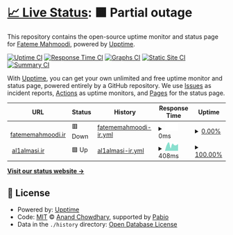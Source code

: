 # [📈 Live Status](https://fateme-mahmoodi.github.io/fm-uptime): <!--live status--> **🟧 Partial outage**

This repository contains the open-source uptime monitor and status page for [Fateme Mahmoodi](fatememahmoodi.ir), powered by [Upptime](https://github.com/upptime/upptime).

[![Uptime CI](https://github.com/fateme-mahmoodi/fm-uptime/workflows/Uptime%20CI/badge.svg)](https://github.com/fateme-mahmoodi/fm-uptime/actions?query=workflow%3A%22Uptime+CI%22)
[![Response Time CI](https://github.com/fateme-mahmoodi/fm-uptime/workflows/Response%20Time%20CI/badge.svg)](https://github.com/fateme-mahmoodi/fm-uptime/actions?query=workflow%3A%22Response+Time+CI%22)
[![Graphs CI](https://github.com/fateme-mahmoodi/fm-uptime/workflows/Graphs%20CI/badge.svg)](https://github.com/fateme-mahmoodi/fm-uptime/actions?query=workflow%3A%22Graphs+CI%22)
[![Static Site CI](https://github.com/fateme-mahmoodi/fm-uptime/workflows/Static%20Site%20CI/badge.svg)](https://github.com/fateme-mahmoodi/fm-uptime/actions?query=workflow%3A%22Static+Site+CI%22)
[![Summary CI](https://github.com/fateme-mahmoodi/fm-uptime/workflows/Summary%20CI/badge.svg)](https://github.com/fateme-mahmoodi/fm-uptime/actions?query=workflow%3A%22Summary+CI%22)

With [Upptime](https://upptime.js.org), you can get your own unlimited and free uptime monitor and status page, powered entirely by a GitHub repository. We use [Issues](https://github.com/fateme-mahmoodi/fm-uptime/issues) as incident reports, [Actions](https://github.com/fateme-mahmoodi/fm-uptime/actions) as uptime monitors, and [Pages](https://fateme-mahmoodi.github.io/fm-uptime) for the status page.

<!--start: status pages-->
<!-- This summary is generated by Upptime (https://github.com/upptime/upptime) -->
<!-- Do not edit this manually, your changes will be overwritten -->
<!-- prettier-ignore -->
| URL | Status | History | Response Time | Uptime |
| --- | ------ | ------- | ------------- | ------ |
| <img alt="" src="https://icons.duckduckgo.com/ip3/fatememahmoodi.ir.ico" height="13"> [fatememahmoodi.ir](https://fatememahmoodi.ir) | 🟥 Down | [fatememahmoodi-ir.yml](https://github.com/fateme-mahmoodi/fm-uptime/commits/HEAD/history/fatememahmoodi-ir.yml) | <details><summary><img alt="Response time graph" src="./graphs/fatememahmoodi-ir/response-time-week.png" height="20"> 0ms</summary><br><a href="https://fateme-mahmoodi.github.io/fm-uptime/history/fatememahmoodi-ir"><img alt="Response time 298" src="https://img.shields.io/endpoint?url=https%3A%2F%2Fraw.githubusercontent.com%2Ffateme-mahmoodi%2Ffm-uptime%2FHEAD%2Fapi%2Ffatememahmoodi-ir%2Fresponse-time.json"></a><br><a href="https://fateme-mahmoodi.github.io/fm-uptime/history/fatememahmoodi-ir"><img alt="24-hour response time 0" src="https://img.shields.io/endpoint?url=https%3A%2F%2Fraw.githubusercontent.com%2Ffateme-mahmoodi%2Ffm-uptime%2FHEAD%2Fapi%2Ffatememahmoodi-ir%2Fresponse-time-day.json"></a><br><a href="https://fateme-mahmoodi.github.io/fm-uptime/history/fatememahmoodi-ir"><img alt="7-day response time 0" src="https://img.shields.io/endpoint?url=https%3A%2F%2Fraw.githubusercontent.com%2Ffateme-mahmoodi%2Ffm-uptime%2FHEAD%2Fapi%2Ffatememahmoodi-ir%2Fresponse-time-week.json"></a><br><a href="https://fateme-mahmoodi.github.io/fm-uptime/history/fatememahmoodi-ir"><img alt="30-day response time 0" src="https://img.shields.io/endpoint?url=https%3A%2F%2Fraw.githubusercontent.com%2Ffateme-mahmoodi%2Ffm-uptime%2FHEAD%2Fapi%2Ffatememahmoodi-ir%2Fresponse-time-month.json"></a><br><a href="https://fateme-mahmoodi.github.io/fm-uptime/history/fatememahmoodi-ir"><img alt="1-year response time 297" src="https://img.shields.io/endpoint?url=https%3A%2F%2Fraw.githubusercontent.com%2Ffateme-mahmoodi%2Ffm-uptime%2FHEAD%2Fapi%2Ffatememahmoodi-ir%2Fresponse-time-year.json"></a></details> | <details><summary><a href="https://fateme-mahmoodi.github.io/fm-uptime/history/fatememahmoodi-ir">0.00%</a></summary><a href="https://fateme-mahmoodi.github.io/fm-uptime/history/fatememahmoodi-ir"><img alt="All-time uptime 0.00%" src="https://img.shields.io/endpoint?url=https%3A%2F%2Fraw.githubusercontent.com%2Ffateme-mahmoodi%2Ffm-uptime%2FHEAD%2Fapi%2Ffatememahmoodi-ir%2Fuptime.json"></a><br><a href="https://fateme-mahmoodi.github.io/fm-uptime/history/fatememahmoodi-ir"><img alt="24-hour uptime 0.00%" src="https://img.shields.io/endpoint?url=https%3A%2F%2Fraw.githubusercontent.com%2Ffateme-mahmoodi%2Ffm-uptime%2FHEAD%2Fapi%2Ffatememahmoodi-ir%2Fuptime-day.json"></a><br><a href="https://fateme-mahmoodi.github.io/fm-uptime/history/fatememahmoodi-ir"><img alt="7-day uptime 0.00%" src="https://img.shields.io/endpoint?url=https%3A%2F%2Fraw.githubusercontent.com%2Ffateme-mahmoodi%2Ffm-uptime%2FHEAD%2Fapi%2Ffatememahmoodi-ir%2Fuptime-week.json"></a><br><a href="https://fateme-mahmoodi.github.io/fm-uptime/history/fatememahmoodi-ir"><img alt="30-day uptime 0.00%" src="https://img.shields.io/endpoint?url=https%3A%2F%2Fraw.githubusercontent.com%2Ffateme-mahmoodi%2Ffm-uptime%2FHEAD%2Fapi%2Ffatememahmoodi-ir%2Fuptime-month.json"></a><br><a href="https://fateme-mahmoodi.github.io/fm-uptime/history/fatememahmoodi-ir"><img alt="1-year uptime 0.00%" src="https://img.shields.io/endpoint?url=https%3A%2F%2Fraw.githubusercontent.com%2Ffateme-mahmoodi%2Ffm-uptime%2FHEAD%2Fapi%2Ffatememahmoodi-ir%2Fuptime-year.json"></a></details>
| <img alt="" src="https://icons.duckduckgo.com/ip3/al1almasi.ir.ico" height="13"> [al1almasi.ir](https://al1almasi.ir) | 🟩 Up | [al1almasi-ir.yml](https://github.com/fateme-mahmoodi/fm-uptime/commits/HEAD/history/al1almasi-ir.yml) | <details><summary><img alt="Response time graph" src="./graphs/al1almasi-ir/response-time-week.png" height="20"> 408ms</summary><br><a href="https://fateme-mahmoodi.github.io/fm-uptime/history/al1almasi-ir"><img alt="Response time 365" src="https://img.shields.io/endpoint?url=https%3A%2F%2Fraw.githubusercontent.com%2Ffateme-mahmoodi%2Ffm-uptime%2FHEAD%2Fapi%2Fal1almasi-ir%2Fresponse-time.json"></a><br><a href="https://fateme-mahmoodi.github.io/fm-uptime/history/al1almasi-ir"><img alt="24-hour response time 465" src="https://img.shields.io/endpoint?url=https%3A%2F%2Fraw.githubusercontent.com%2Ffateme-mahmoodi%2Ffm-uptime%2FHEAD%2Fapi%2Fal1almasi-ir%2Fresponse-time-day.json"></a><br><a href="https://fateme-mahmoodi.github.io/fm-uptime/history/al1almasi-ir"><img alt="7-day response time 408" src="https://img.shields.io/endpoint?url=https%3A%2F%2Fraw.githubusercontent.com%2Ffateme-mahmoodi%2Ffm-uptime%2FHEAD%2Fapi%2Fal1almasi-ir%2Fresponse-time-week.json"></a><br><a href="https://fateme-mahmoodi.github.io/fm-uptime/history/al1almasi-ir"><img alt="30-day response time 496" src="https://img.shields.io/endpoint?url=https%3A%2F%2Fraw.githubusercontent.com%2Ffateme-mahmoodi%2Ffm-uptime%2FHEAD%2Fapi%2Fal1almasi-ir%2Fresponse-time-month.json"></a><br><a href="https://fateme-mahmoodi.github.io/fm-uptime/history/al1almasi-ir"><img alt="1-year response time 367" src="https://img.shields.io/endpoint?url=https%3A%2F%2Fraw.githubusercontent.com%2Ffateme-mahmoodi%2Ffm-uptime%2FHEAD%2Fapi%2Fal1almasi-ir%2Fresponse-time-year.json"></a></details> | <details><summary><a href="https://fateme-mahmoodi.github.io/fm-uptime/history/al1almasi-ir">100.00%</a></summary><a href="https://fateme-mahmoodi.github.io/fm-uptime/history/al1almasi-ir"><img alt="All-time uptime 99.98%" src="https://img.shields.io/endpoint?url=https%3A%2F%2Fraw.githubusercontent.com%2Ffateme-mahmoodi%2Ffm-uptime%2FHEAD%2Fapi%2Fal1almasi-ir%2Fuptime.json"></a><br><a href="https://fateme-mahmoodi.github.io/fm-uptime/history/al1almasi-ir"><img alt="24-hour uptime 100.00%" src="https://img.shields.io/endpoint?url=https%3A%2F%2Fraw.githubusercontent.com%2Ffateme-mahmoodi%2Ffm-uptime%2FHEAD%2Fapi%2Fal1almasi-ir%2Fuptime-day.json"></a><br><a href="https://fateme-mahmoodi.github.io/fm-uptime/history/al1almasi-ir"><img alt="7-day uptime 100.00%" src="https://img.shields.io/endpoint?url=https%3A%2F%2Fraw.githubusercontent.com%2Ffateme-mahmoodi%2Ffm-uptime%2FHEAD%2Fapi%2Fal1almasi-ir%2Fuptime-week.json"></a><br><a href="https://fateme-mahmoodi.github.io/fm-uptime/history/al1almasi-ir"><img alt="30-day uptime 100.00%" src="https://img.shields.io/endpoint?url=https%3A%2F%2Fraw.githubusercontent.com%2Ffateme-mahmoodi%2Ffm-uptime%2FHEAD%2Fapi%2Fal1almasi-ir%2Fuptime-month.json"></a><br><a href="https://fateme-mahmoodi.github.io/fm-uptime/history/al1almasi-ir"><img alt="1-year uptime 99.97%" src="https://img.shields.io/endpoint?url=https%3A%2F%2Fraw.githubusercontent.com%2Ffateme-mahmoodi%2Ffm-uptime%2FHEAD%2Fapi%2Fal1almasi-ir%2Fuptime-year.json"></a></details>

<!--end: status pages-->

[**Visit our status website →**](https://fateme-mahmoodi.github.io/fm-uptime)

## 📄 License

- Powered by: [Upptime](https://github.com/upptime/upptime)
- Code: [MIT](./LICENSE) © [Anand Chowdhary](https://anandchowdhary.com), supported by [Pabio](https://pabio.com)
- Data in the `./history` directory: [Open Database License](https://opendatacommons.org/licenses/odbl/1-0/)
